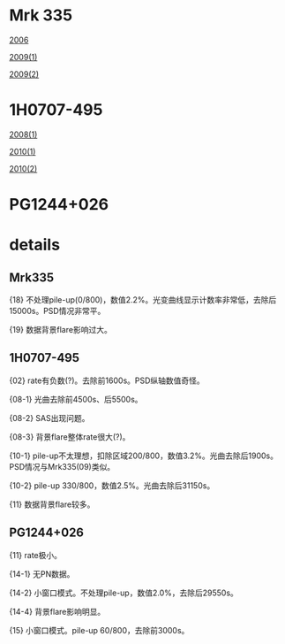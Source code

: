 # Mrk 335

[2006][1]

[2009(1)][2] 

[2009(2)][3] 


# 1H0707-495

[2008(1)][4]

[2010(1)][5]

[2010(2)][6]


# PG1244+026


# details

## Mrk335
  
  {18}   不处理pile-up(0/800)，数值2.2%。光变曲线显示计数率非常低，去除后15000s。PSD情况非常平。
  
  {19}   数据背景flare影响过大。
  

## 1H0707-495
  
  {02}      rate有负数(?)。去除前1600s。PSD纵轴数值奇怪。
  
  {08-1}  光曲去除前4500s、后5500s。
  
  {08-2}  SAS出现问题。
  
  {08-3}  背景flare整体rate很大(?)。
  
  {10-1}  pile-up不太理想，扣除区域200/800，数值3.2%。光曲去除后1900s。PSD情况与Mrk335(09)类似。
  
  {10-2}  pile-up 330/800，数值2.5%。光曲去除后31150s。
  
  {11}     数据背景flare较多。

## PG1244+026

  {11}      rate极小。
  
  {14-1}  无PN数据。
  
  {14-2}  小窗口模式。不处理pile-up，数值2.0%，去除后29550s。
  
  {14-4}  背景flare影响明显。
  
  {15}      小窗口模式。pile-up 60/800，去除前3000s。
  



[1]: https://nbviewer.jupyter.org/github/Ylllllax/Graduation-thesis-work-2019/blob/master/Mrk335/Bayesian%20test%20iminuit%2006.ipynb
[2]: https://nbviewer.jupyter.org/github/Ylllllax/Graduation-thesis-work-2019/blob/master/Mrk335/Bayesian%20test%20iminuit%20091.ipynb
[3]: https://nbviewer.jupyter.org/github/Ylllllax/Graduation-thesis-work-2019/blob/master/Mrk335/Bayesian%20test%20iminuit%20092.ipynb
[4]: https://nbviewer.jupyter.org/github/Ylllllax/Graduation-thesis-work-2019/blob/master/1H0707-495/Bayesian%20test%201H0707-495%2808-1%29.ipynb
[5]: https://nbviewer.jupyter.org/github/Ylllllax/Graduation-thesis-work-2019/blob/master/1H0707-495/Bayesian%20test%201H0707-495%2810-1%29.ipynb
[6]: https://nbviewer.jupyter.org/github/Ylllllax/Graduation-thesis-work-2019/blob/master/1H0707-495/Bayesian%20test%201H0707-495%2810-2%29.ipynb
